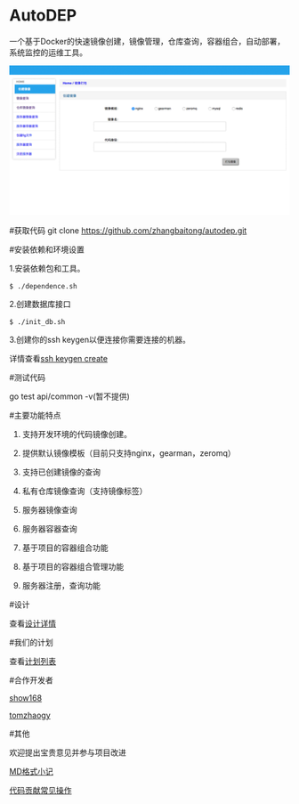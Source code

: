 # AutoDEP
一个基于Docker的快速镜像创建，镜像管理，仓库查询，容器组合，自动部署，系统监控的运维工具。

![AutoDEP screen shot](screeshot1s.gif?raw=true "AutoDEP scree shot")

#获取代码
git clone https://github.com/zhangbaitong/autodep.git

#安装依赖和环境设置

1.安装依赖包和工具。
```
$ ./dependence.sh
```
2.创建数据库接口
```
$ ./init_db.sh
```
3.创建你的ssh keygen以便连接你需要连接的机器。

详情查看[ssh keygen create](./docs/sshkeygen.md)

#测试代码

go test api/common -v(暂不提供)

#主要功能特点

1. 支持开发环境的代码镜像创建。

2. 提供默认镜像模板（目前只支持nginx，gearman，zeromq）

3. 支持已创建镜像的查询

4. 私有仓库镜像查询（支持镜像标签）

5. 服务器镜像查询

6. 服务器容器查询

7. 基于项目的容器组合功能

8. 基于项目的容器组合管理功能

9. 服务器注册，查询功能

#设计
 
查看[设计详情](./docs/design.md)

#我们的计划

查看[计划列表](./docs/plan.md)

#合作开发者

[show168](https://github.com/show168)

[tomzhaogy](https://github.com/tomzhaogy)

#其他

欢迎提出宝贵意见并参与项目改进

[MD格式小记](./docs/markdown.md)

[代码贡献常见操作](./docs/contributor.md)
